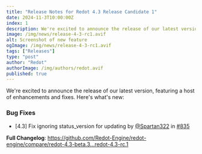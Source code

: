 ```yaml
---
title: "Release Notes for Redot 4.3 Release Candidate 1"
date: 2024-11-3T10:00:00Z
index: 1
description: We're excited to announce the release of our latest version, featuring a host of enhancements and fixes
image: /img/news/release-4-3-rc1.avif
alt: Screenshot of new feature
ogImage: /img/news/release-4-3-rc1.avif
tags: ["Releases"]
type: "post"
author: "Redot"
authorImage: /img/authors/redot.avif
published: true
---
```


We're excited to announce the release of our latest version, featuring a host of enhancements and fixes. Here's what's new:

### Bug Fixes
* [4.3] Fix ignoring status_version for updating by [@Spartan322](https://github.com/Spartan322) in [#835](https://github.com/Redot-Engine/redot-engine/pull/835)


**Full Changelog**: https://github.com/Redot-Engine/redot-engine/compare/redot-4.3-beta.3...redot-4.3-rc.1
